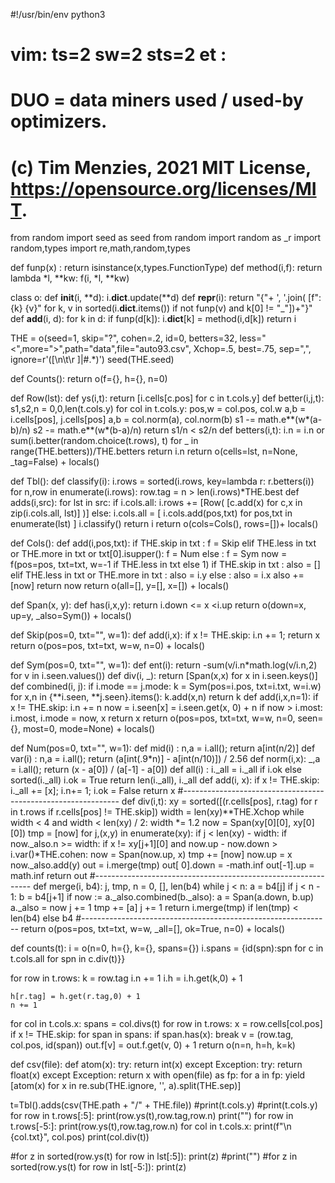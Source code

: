 #!/usr/bin/env python3
# vim: ts=2 sw=2 sts=2 et :
# DUO = data miners used / used-by optimizers.
# (c) Tim Menzies, 2021 MIT License, https://opensource.org/licenses/MIT.
from random import seed as seed
from random import random as _r
import random,types
import re,math,random,types

def funp(x)    : return isinstance(x,types.FunctionType)
def method(i,f): return lambda *l, **kw: f(i, *l, **kw)

class o:
  def __init__(i, **d): i.__dict__.update(**d)
  def __repr__(i): return "{"+ ', '.join(
      [f":{k} {v}" for k, v in sorted(i.__dict__.items()) 
       if  not funp(v) and k[0] != "_"])+"}"
  def __add__(i, d): 
    for k in d: 
      if funp(d[k]): i.__dict__[k] = method(i,d[k])
    return i

THE = o(seed=1, skip="?", cohen=.2, id=0, betters=32,
        less="<",more=">",path="data",file="auto93.csv",
        Xchop=.5, best=.75, sep=",", ignore=r'([\n\t\r ]|#.*)')
seed(THE.seed)

def Counts(): 
  return o(f={}, h={}, n=0)

def Row(lst): 
  def ys(i,t): return [i.cells[c.pos] for c in t.cols.y]
  def better(i,j,t):
    s1,s2,n = 0,0,len(t.cols.y)
    for col in t.cols.y:
      pos,w = col.pos, col.w
      a,b   = i.cells[pos], j.cells[pos]
      a,b   = col.norm(a), col.norm(b)
      s1   -= math.e**(w*(a-b)/n)
      s2   -= math.e**(w*(b-a)/n)
    return s1/n < s2/n
  def betters(i,t):
    i.n = i.n or sum(i.better(random.choice(t.rows), t) 
                     for _ in range(THE.betters))/THE.betters
    return i.n
  return o(cells=lst, n=None, _tag=False) + locals()

def Tbl(): 
  def classify(i):
    i.rows = sorted(i.rows, key=lambda r: r.betters(i))
    for n,row in enumerate(i.rows):
      row.tag = n > len(i.rows)*THE.best 
  def adds(i,src):
    for lst in src:
      if i.cols.all: 
        i.rows += [Row( [c.add(x) for c,x in zip(i.cols.all, lst)] )]
      else: 
        i.cols.all = [ i.cols.add(pos,txt) for pos,txt in enumerate(lst) ]
    i.classify()
    return i
  return o(cols=Cols(), rows=[])+ locals()

def Cols(): 
  def add(i,pos,txt):
    if   THE.skip in txt                                       : f = Skip
    elif THE.less in txt or THE.more in txt or txt[0].isupper(): f = Num
    else                                                       : f = Sym
    now = f(pos=pos, txt=txt, w=-1 if THE.less in txt else 1)
    if   THE.skip in txt                                       : also = []
    elif THE.less in txt or THE.more in txt                    : also = i.y
    else                                                       : also = i.x
    also  += [now]
    return now
  return o(all=[], y=[], x=[]) + locals()

def Span(x, y):
  def has(i,x,y): return i.down <= x <i.up
  return o(down=x, up=y, _also=Sym()) + locals()

def Skip(pos=0, txt="", w=1):
  def add(i,x): 
    if x != THE.skip: i.n += 1; return x
  return o(pos=pos, txt=txt, w=w, n=0) + locals()

def Sym(pos=0, txt="", w=1):
  def ent(i): return -sum(v/i.n*math.log(v/i.n,2) for v in i.seen.values())
  def div(i, _): return [Span(x,x) for x in i.seen.keys()]
  def combined(i, j):
    if i.mode == j.mode:
      k = Sym(pos=i.pos, txt=i.txt, w=i.w)
      for x,n in {**i.seen, **j.seen}.items(): k.add(x,n)
      return k
  def add(i,x,n=1): 
    if x != THE.skip: 
      i.n += n
      now = i.seen[x] = i.seen.get(x, 0) + n
      if now > i.most: i.most, i.mode = now, x
    return x
  return o(pos=pos, txt=txt, w=w, n=0, seen={}, most=0, mode=None) + locals()

def Num(pos=0, txt="", w=1):
  def mid(i)   : n,a = i.all(); return a[int(n/2)]
  def var(i)   : n,a = i.all(); return (a[int(.9*n)] - a[int(n/10)]) / 2.56
  def norm(i,x): _,a = i.all(); return (x - a[0]) / (a[-1] - a[0])
  def all(i)   : 
    i._all = i._all if i.ok else sorted(i._all)
    i.ok = True
    return len(i._all), i._all
  def add(i, x): 
    if x != THE.skip:
      i._all += [x]; i.n+= 1; i.ok = False
    return x
  #--------------------------------------------------------------
  def div(i,t): 
    xy = sorted([(r.cells[pos], r.tag) for r in t.rows 
                if r.cells[pos] != THE.skip])
    width = len(xy)**THE.Xchop
    while width < 4 and width < len(xy) / 2: width *= 1.2
    now = Span(xy[0][0], xy[0][0])
    tmp = [now]
    for j,(x,y) in enumerate(xy):
      if j < len(xy) - width:
        if now._also.n >= width:
          if x != xy[j+1][0] and now.up - now.down > i.var()*THE.cohen:
            now  = Span(now.up, x)
            tmp += [now]
      now.up = x
      now._also.add(y)
    out = i.merge(tmp)
    out[ 0].down = -math.inf
    out[-1].up   =  math.inf
    return out
  #--------------------------------------------------------------
  def merge(i, b4):
    j, tmp, n = 0, [], len(b4)
    while j < n:
      a = b4[j]
      if j < n - 1:
        b  = b4[j+1]
        if now := a._also.combined(b._also):
          a = Span(a.down, b.up)
          a._also = now
          j += 1
      tmp += [a]
      j   += 1
    return i.merge(tmp) if len(tmp) < len(b4) else b4
  #--------------------------------------------------------------
  return o(pos=pos, txt=txt, w=w, _all=[], ok=True, n=0) + locals()

def counts(t):
  i = o(n=0, h={}, k={}, spans={})
  i.spans = {id(spn):spn for c in t.cols.all for spn in c.div(t)}}

  for row in t.rows: 
    k    = row.tag
    i.n += 1
    i.h  = i.h.get(k,0) + 1
    
    h[r.tag] = h.get(r.tag,0) + 1
    n += 1
  for col in t.cols.x:
    spans = col.divs(t)
    for row in t.rows:
      x = row.cells[col.pos]
      if x != THE.skip:
        for span in spans: 
          if span.has(x): break
        v = (row.tag, col.pos, id(span))
        out.f[v] = out.f.get(v, 0) + 1
  return o(n=n, h=h, k=k)

def csv(file):
  def atom(x):
    try: return int(x)
    except Exception:
      try: return float(x)
      except Exception: return x
  with open(file) as fp:
    for a in fp: 
      yield [atom(x) for x in re.sub(THE.ignore, '', a).split(THE.sep)]

t=Tbl().adds(csv(THE.path + "/" + THE.file))
#print(t.cols.y)
#print(t.cols.y)
for row in t.rows[:5]: print(row.ys(t),row.tag,row.n)
print("")
for row in t.rows[-5:]: print(row.ys(t),row.tag,row.n)
for col in t.cols.x: 
  print(f"\n {col.txt}", col.pos)
  print(col.div(t))

  #for z in sorted(row.ys(t) for row in lst[:5]): print(z)
#print("")
#for z in sorted(row.ys(t) for row in lst[-5:]): print(z)



```
